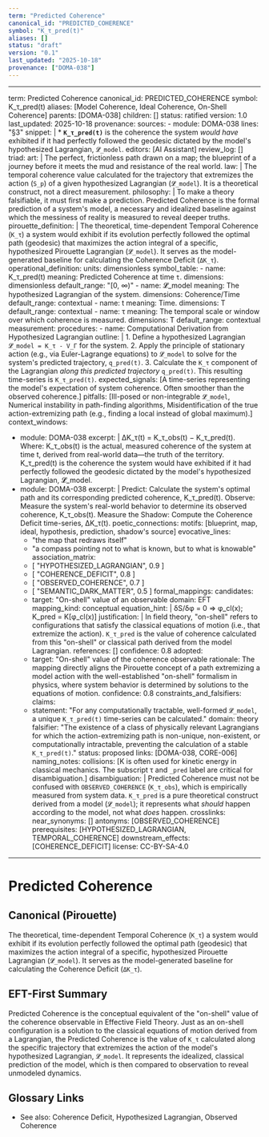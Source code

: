 ```yaml
---
term: "Predicted Coherence"
canonical_id: "PREDICTED_COHERENCE"
symbol: "K_τ_pred(t)"
aliases: []
status: "draft"
version: "0.1"
last_updated: "2025-10-18"
provenance: ["DOMA-038"]
---
```


---
term: Predicted Coherence
canonical_id: PREDICTED_COHERENCE
symbol: K_τ_pred(t)
aliases: [Model Coherence, Ideal Coherence, On-Shell Coherence]
parents: [DOMA-038]
children: []
status: ratified
version: 1.0
last_updated: 2025-10-18
provenance:
  sources:
    - module: DOMA-038
      lines: "§3"
      snippet: |
        *   **`K_τ_pred(t)`** is the coherence the system *would have* exhibited if it had perfectly followed the geodesic dictated by the model's hypothesized Lagrangian, `𝓛̂_model`.
  editors: [AI Assistant]
  review_log: []
triad:
  art: |
    The perfect, frictionless path drawn on a map; the blueprint of a journey before it meets the mud and resistance of the real world.
  law: |
    The temporal coherence value calculated for the trajectory that extremizes the action (`S_p`) of a given hypothesized Lagrangian (`𝓛̂_model`). It is a theoretical construct, not a direct measurement.
  philosophy: |
    To make a theory falsifiable, it must first make a prediction. Predicted Coherence is the formal prediction of a system's model, a necessary and idealized baseline against which the messiness of reality is measured to reveal deeper truths.
pirouette_definition: |
  The theoretical, time-dependent Temporal Coherence (`K_τ`) a system would exhibit if its evolution perfectly followed the optimal path (geodesic) that maximizes the action integral of a specific, hypothesized Pirouette Lagrangian (`𝓛̂_model`). It serves as the model-generated baseline for calculating the Coherence Deficit (`ΔK_τ`).
operational_definition:
  units: dimensionless
  symbol_table:
    - name: K_τ_pred(t)
      meaning: Predicted Coherence at time `t`.
      dimensions: dimensionless
      default_range: "[0, ∞)"
    - name: 𝓛̂_model
      meaning: The hypothesized Lagrangian of the system.
      dimensions: Coherence/Time
      default_range: contextual
    - name: t
      meaning: Time.
      dimensions: T
      default_range: contextual
    - name: τ
      meaning: The temporal scale or window over which coherence is measured.
      dimensions: T
      default_range: contextual
  measurement:
    procedures:
      - name: Computational Derivation from Hypothesized Lagrangian
        outline: |
          1. Define a hypothesized Lagrangian `𝓛̂_model = K_τ - V_Γ` for the system.
          2. Apply the principle of stationary action (e.g., via Euler-Lagrange equations) to `𝓛̂_model` to solve for the system's predicted trajectory, `q_pred(t)`.
          3. Calculate the `K_τ` component of the Lagrangian *along this predicted trajectory* `q_pred(t)`. This resulting time-series is `K_τ_pred(t)`.
        expected_signals: [A time-series representing the model's expectation of system coherence. Often smoother than the observed coherence.]
        pitfalls: [Ill-posed or non-integrable `𝓛̂_model`, Numerical instability in path-finding algorithms, Misidentification of the true action-extremizing path (e.g., finding a local instead of global maximum).]
context_windows:
  - module: DOMA-038
    excerpt: |
      ΔK_τ(t) = K_τ_obs(t) − K_τ_pred(t). Where: K_τ_obs(t) is the actual, measured coherence of the system at time t, derived from real-world data—the truth of the territory. K_τ_pred(t) is the coherence the system would have exhibited if it had perfectly followed the geodesic dictated by the model's hypothesized Lagrangian, 𝓛̂_model.
  - module: DOMA-038
    excerpt: |
      Predict: Calculate the system's optimal path and its corresponding predicted coherence, K_τ_pred(t). Observe: Measure the system's real-world behavior to determine its observed coherence, K_τ_obs(t). Measure the Shadow: Compute the Coherence Deficit time-series, ΔK_τ(t).
poetic_connections:
  motifs: [blueprint, map, ideal, hypothesis, prediction, shadow's source]
  evocative_lines:
    - "the map that redraws itself"
    - "a compass pointing not to what is known, but to what is knowable"
  association_matrix:
    - [ "HYPOTHESIZED_LAGRANGIAN", 0.9 ]
    - [ "COHERENCE_DEFICIT", 0.8 ]
    - [ "OBSERVED_COHERENCE", 0.7 ]
    - [ "SEMANTIC_DARK_MATTER", 0.5 ]
formal_mappings:
  candidates:
    - target: "On-shell" value of an observable
      domain: EFT
      mapping_kind: conceptual
      equation_hint: |
        δS/δφ = 0 ⇒ φ_cl(x); K_pred = K[φ_cl(x)]
      justification: |
        In field theory, "on-shell" refers to configurations that satisfy the classical equations of motion (i.e., that extremize the action). `K_τ_pred` is the value of coherence calculated from this "on-shell" or classical path derived from the model Lagrangian.
      references: []
      confidence: 0.8
  adopted:
    - target: "On-shell" value of the coherence observable
      rationale: The mapping directly aligns the Pirouette concept of a path extremizing a model action with the well-established "on-shell" formalism in physics, where system behavior is determined by solutions to the equations of motion.
      confidence: 0.8
constraints_and_falsifiers:
  claims:
    - statement: "For any computationally tractable, well-formed `𝓛̂_model`, a unique `K_τ_pred(t)` time-series can be calculated."
      domain: theory
      falsifier: "The existence of a class of physically relevant Lagrangians for which the action-extremizing path is non-unique, non-existent, or computationally intractable, preventing the calculation of a stable `K_τ_pred(t)`."
      status: proposed
      links: [DOMA-038, CORE-006]
naming_notes:
  collisions: [K is often used for kinetic energy in classical mechanics. The subscript τ and `_pred` label are critical for disambiguation.]
  disambiguation: |
    Predicted Coherence must not be confused with `OBSERVED_COHERENCE` (`K_τ_obs`), which is empirically measured from system data. `K_τ_pred` is a pure theoretical construct derived from a model (`𝓛̂_model`); it represents what *should* happen according to the model, not what *does* happen.
crosslinks:
  near_synonyms: []
  antonyms: [OBSERVED_COHERENCE]
  prerequisites: [HYPOTHESIZED_LAGRANGIAN, TEMPORAL_COHERENCE]
  downstream_effects: [COHERENCE_DEFICIT]
license: CC-BY-SA-4.0
---

# Predicted Coherence

## Canonical (Pirouette)
The theoretical, time-dependent Temporal Coherence (`K_τ`) a system would exhibit if its evolution perfectly followed the optimal path (geodesic) that maximizes the action integral of a specific, hypothesized Pirouette Lagrangian (`𝓛̂_model`). It serves as the model-generated baseline for calculating the Coherence Deficit (`ΔK_τ`).

## EFT-First Summary
Predicted Coherence is the conceptual equivalent of the "on-shell" value of the coherence observable in Effective Field Theory. Just as an on-shell configuration is a solution to the classical equations of motion derived from a Lagrangian, the Predicted Coherence is the value of `K_τ` calculated along the specific trajectory that extremizes the action of the model's hypothesized Lagrangian, `𝓛̂_model`. It represents the idealized, classical prediction of the model, which is then compared to observation to reveal unmodeled dynamics.

## Glossary Links
- See also: Coherence Deficit, Hypothesized Lagrangian, Observed Coherence
